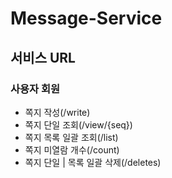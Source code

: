 # Message-Service

## 서비스 URL

### 사용자 회원
- 쪽지 작성(/write)
- 쪽지 단일 조회(/view/{seq})
- 쪽지 목록 일괄 조회(/list)
- 쪽지 미열람 개수(/count)
- 쪽지 단일 | 목록 일괄 삭제(/deletes)

## 